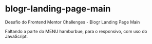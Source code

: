 # blogr-landing-page-main
Desafio do Frontend Mentor Challenges - Blogr Landing Page Main

Faltando a parte do MENU hamburbue, para o responsivo, com uso do JavaScript.
